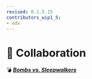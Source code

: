 ```yaml
---
revised: 0.1.5.15
contributors_wip1_5:
- edx
---
```


# 📁 Collaboration

💣 ***[Bombs vs. Sleepwalkers][home]***

[home]: /README.md
